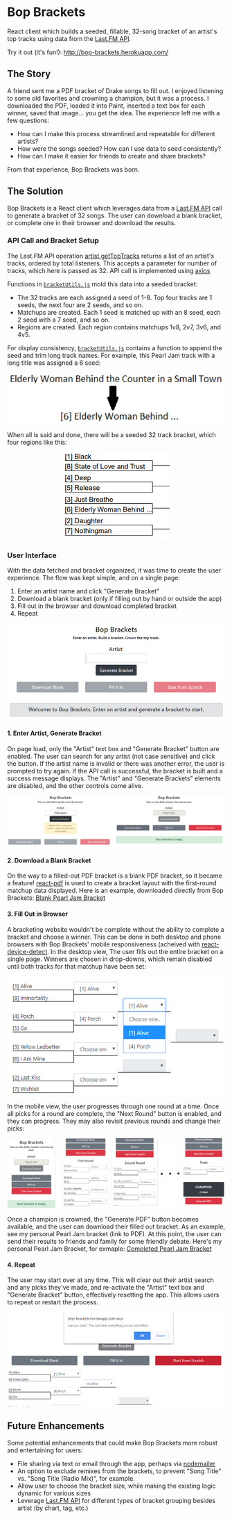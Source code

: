 # Bop Brackets
React client which builds a seeded, fillable, 32-song bracket of an artist's top tracks using data from the [Last.FM API](https://www.last.fm/api/).

Try it out (it's fun!): <a href="http://bop-brackets.herokuapp.com/" target="_blank">http://bop-brackets.herokuapp.com/</a>

## The Story
A friend sent me a PDF bracket of Drake songs to fill out.  I enjoyed listening to some old favorites and crowning a champion, but it was a process.  I downloaded the PDF, loaded it into Paint, inserted a text box for each winner, saved that image... you get the idea.  The experience left me with a few questions:

* How can I make this process streamlined and repeatable for different artists?
* How were the songs seeded?  How can I use data to seed consistently?
* How can I make it easier for friends to create and share brackets?

From that experience, Bop Brackets was born.

## The Solution
Bop Brackets is a React client which leverages data from a [Last.FM API](https://www.last.fm/api/) call to generate a bracket of 32 songs.  The user can download a blank bracket, or complete one in their browser and download the results.

### API Call and Bracket Setup
The Last.FM API operation [artist.getTopTracks](https://www.last.fm/api/show/artist.getTopTracks) returns a list of an artist's tracks, ordered by total listeners.  This accepts a parameter for number of tracks, which here is passed as 32.  API call is implemented using [axios](https://github.com/axios/axios)

Functions in [`bracketUtils.js`](https://github.com/zamud/bop-brackets/blob/master/src/utils/bracketUtils.js) mold this data into a seeded bracket:
* The 32 tracks are each assigned a seed of 1-8.  Top four tracks are 1 seeds, the next four are 2 seeds, and so on.
* Matchups are created.  Each 1 seed is matched up with an 8 seed, each 2 seed with a 7 seed, and so on.
* Regions are created.  Each region contains matchups 1v8, 2v7, 3v6, and 4v5.

For display consistency, [`bracketUtils.js`](https://github.com/zamud/bop-brackets/blob/master/src/utils/bracketUtils.js) contains a function to append the seed and trim long track names.  For example, this Pearl Jam track with a long title was assigned a 6 seed:

<p align="center">
  <img src="https://github.com/zamud/bop-brackets/blob/master/public/img/title-format.PNG" alt="Formatting Title Image">
</p>

When all is said and done, there will be a seeded 32 track bracket, which four regions like this:

<p align="center">
  <img src="https://github.com/zamud/bop-brackets/blob/master/public/img/sample-region.PNG" alt="Sample Region Image">
</p>

### User Interface
With the data fetched and bracket organized, it was time to create the user experience.  The flow was kept simple, and on a single page:
1. Enter an artist name and click "Generate Bracket"
2. Download a blank bracket (only if filling out by hand or outside the app)
3. Fill out in the browser and download completed bracket
4. Repeat

<p align="center">
  <img src="https://github.com/zamud/bop-brackets/blob/master/public/img/homepage.PNG" alt="Homepage Image">
</p>

#### 1. Enter Artist, Generate Bracket
On page load, only the "Artist" text box and "Generate Bracket" button are enabled.  The user can search for any artist (not case sensitive) and click the button.  If the artist name is invalid or there was another error, the user is prompted to try again.  If the API call is successful, the bracket is built and a success message displays.  The "Artist" and "Generate Brackets" elements are disabled, and the other controls come alive.

<p align="center">
  <img src="https://github.com/zamud/bop-brackets/blob/master/public/img/search-results.PNG" alt="Search Results Image">
</p>

#### 2. Download a Blank Bracket
On the way to a filled-out PDF bracket is a blank PDF bracket, so it became a feature!  [react-pdf](https://react-pdf.org/) is used to create a bracket layout with the first-round matchup data displayed.  Here is an example, downloaded directly from Bop Brackets: [Blank Pearl Jam Bracket](https://github.com/zamud/bop-brackets/blob/master/public/bopbracket-blank-Pearl%20Jam.pdf)

#### 3. Fill Out in Browser
A bracketing website wouldn't be complete without the ability to complete a bracket and choose a winner.  This can be done in both desktop and phone browsers with Bop Brackets' mobile responsiveness (acheived with [react-device-detect](https://github.com/duskload/react-device-detect).  In the desktop view, The user fills out the entire bracket on a single page.  Winners are chosen in drop-downs, which remain disabled until both tracks for that matchup have been set:

<p align="center">
  <img src="https://github.com/zamud/bop-brackets/blob/master/public/img/pearl-jam-in-progress.PNG" alt="Bracket In Progress Image">
</p>

In the mobile view, the user progresses through one round at a time.  Once all picks for a round are complete, the "Next Round" button is enabled, and they can progress.  They may also revisit previous rounds and change their picks:

<p align="center">
  <img src="https://github.com/zamud/bop-brackets/blob/master/public/img/mobile.flow.PNG" alt="Mobile Flow Image">
</p>

Once a champion is crowned, the "Generate PDF" button becomes available, and the user can download their filled out bracket.  As an example, see my personal Pearl Jam bracket (link to PDF).  At this point, the user can send their results to friends and family for some friendly debate.  Here's my personal Pearl Jam Bracket, for exmaple: [Completed Pearl Jam Bracket](https://github.com/zamud/bop-brackets/blob/master/public/bopbracket-Pearl%20Jam.pdf)

#### 4. Repeat
The user may start over at any time.  This will clear out their artist search and any picks they've made, and re-activate the "Artist" text box and "Generate Bracket" button, effectively resetting the app.  This allows users to repeat or restart the process.

<p align="center">
  <img src="https://github.com/zamud/bop-brackets/blob/master/public/img/start-from-scratch.PNG" alt="Start From Scratch Image">
</p>

## Future Enhancements
Some potential enhancements that could make Bop Brackets more robust and entertaining for users:
* File sharing via text or email through the app, perhaps via [nodemailer](https://nodemailer.com/about/)
* An option to exclude remixes from the brackets, to prevent "Song Title" vs. "Song Title (Radio Mix)", for example.
* Allow user to choose the bracket size, while making the existing logic dynamic for various sizes
* Leverage [Last.FM API](https://www.last.fm/api/) for different types of bracket grouping besides artist (by chart, tag, etc.)
